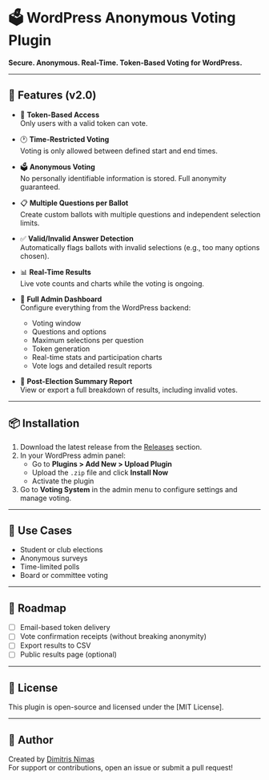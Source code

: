# 🗳️ WordPress Anonymous Voting Plugin

**Secure. Anonymous. Real-Time. Token-Based Voting for WordPress.**

---

## 🚀 Features (v2.0)

- 🔑 **Token-Based Access**  
  Only users with a valid token can vote.

- 🕐 **Time-Restricted Voting**  
  Voting is only allowed between defined start and end times.

- 🗳️ **Anonymous Voting**  
  No personally identifiable information is stored. Full anonymity guaranteed.

- 📋 **Multiple Questions per Ballot**  
  Create custom ballots with multiple questions and independent selection limits.

- ✅ **Valid/Invalid Answer Detection**  
  Automatically flags ballots with invalid selections (e.g., too many options chosen).

- 📊 **Real-Time Results**  
  Live vote counts and charts while the voting is ongoing.

- 🧠 **Full Admin Dashboard**  
  Configure everything from the WordPress backend:
  - Voting window
  - Questions and options
  - Maximum selections per question
  - Token generation
  - Real-time stats and participation charts
  - Vote logs and detailed result reports

- 📄 **Post-Election Summary Report**  
  View or export a full breakdown of results, including invalid votes.

---

## 📦 Installation

1. Download the latest release from the [Releases](https://github.com/your-username/your-repo/releases) section.
2. In your WordPress admin panel:
   - Go to **Plugins > Add New > Upload Plugin**
   - Upload the `.zip` file and click **Install Now**
   - Activate the plugin
3. Go to **Voting System** in the admin menu to configure settings and manage voting.

---

## 📌 Use Cases

- Student or club elections  
- Anonymous surveys  
- Time-limited polls  
- Board or committee voting

---

## 🧭 Roadmap

- [ ] Email-based token delivery
- [ ] Vote confirmation receipts (without breaking anonymity)
- [ ] Export results to CSV
- [ ] Public results page (optional)

---

## 📄 License

This plugin is open-source and licensed under the [MIT License].

---

## 🙌 Author

Created by [Dimitris Nimas](https://dimitrisnimas.com)  
For support or contributions, open an issue or submit a pull request!

